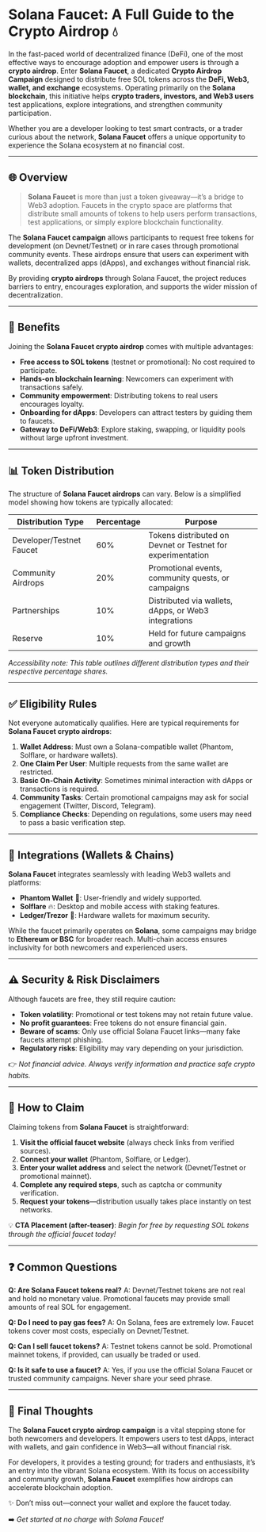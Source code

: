 # Solana Faucet: A Full Guide to the Crypto Airdrop 💧

In the fast-paced world of decentralized finance (DeFi), one of the most effective ways to encourage adoption and empower users is through a **crypto airdrop**. Enter **Solana Faucet**, a dedicated **Crypto Airdrop Campaign** designed to distribute free SOL tokens across the **DeFi, Web3, wallet, and exchange** ecosystems. Operating primarily on the **Solana blockchain**, this initiative helps **crypto traders, investors, and Web3 users** test applications, explore integrations, and strengthen community participation.

Whether you are a developer looking to test smart contracts, or a trader curious about the network, **Solana Faucet** offers a unique opportunity to experience the Solana ecosystem at no financial cost.

---

## 🌐 Overview

> **Solana Faucet** is more than just a token giveaway—it’s a bridge to Web3 adoption. Faucets in the crypto space are platforms that distribute small amounts of tokens to help users perform transactions, test applications, or simply explore blockchain functionality.

The **Solana Faucet campaign** allows participants to request free tokens for development (on Devnet/Testnet) or in rare cases through promotional community events. These airdrops ensure that users can experiment with wallets, decentralized apps (dApps), and exchanges without financial risk.

By providing **crypto airdrops** through Solana Faucet, the project reduces barriers to entry, encourages exploration, and supports the wider mission of decentralization.

---

## 💎 Benefits

Joining the **Solana Faucet crypto airdrop** comes with multiple advantages:

* **Free access to SOL tokens** (testnet or promotional): No cost required to participate.
* **Hands-on blockchain learning**: Newcomers can experiment with transactions safely.
* **Community empowerment**: Distributing tokens to real users encourages loyalty.
* **Onboarding for dApps**: Developers can attract testers by guiding them to faucets.
* **Gateway to DeFi/Web3**: Explore staking, swapping, or liquidity pools without large upfront investment.

---

## 📊 Token Distribution

The structure of **Solana Faucet airdrops** can vary. Below is a simplified model showing how tokens are typically allocated:

| Distribution Type        | Percentage | Purpose                                                     |
| ------------------------ | ---------- | ----------------------------------------------------------- |
| Developer/Testnet Faucet | 60%        | Tokens distributed on Devnet or Testnet for experimentation |
| Community Airdrops       | 20%        | Promotional events, community quests, or campaigns          |
| Partnerships             | 10%        | Distributed via wallets, dApps, or Web3 integrations        |
| Reserve                  | 10%        | Held for future campaigns and growth                        |

*Accessibility note: This table outlines different distribution types and their respective percentage shares.*

---

## ✅ Eligibility Rules

Not everyone automatically qualifies. Here are typical requirements for **Solana Faucet crypto airdrops**:

1. **Wallet Address**: Must own a Solana-compatible wallet (Phantom, Solflare, or hardware wallets).
2. **One Claim Per User**: Multiple requests from the same wallet are restricted.
3. **Basic On-Chain Activity**: Sometimes minimal interaction with dApps or transactions is required.
4. **Community Tasks**: Certain promotional campaigns may ask for social engagement (Twitter, Discord, Telegram).
5. **Compliance Checks**: Depending on regulations, some users may need to pass a basic verification step.

---

## 🔗 Integrations (Wallets & Chains)

**Solana Faucet** integrates seamlessly with leading Web3 wallets and platforms:

* **Phantom Wallet** 👻: User-friendly and widely supported.
* **Solflare** 🔥: Desktop and mobile access with staking features.
* **Ledger/Trezor** 🔐: Hardware wallets for maximum security.

While the faucet primarily operates on **Solana**, some campaigns may bridge to **Ethereum or BSC** for broader reach. Multi-chain access ensures inclusivity for both newcomers and experienced users.

---

## ⚠️ Security & Risk Disclaimers

Although faucets are free, they still require caution:

* **Token volatility**: Promotional or test tokens may not retain future value.
* **No profit guarantees**: Free tokens do not ensure financial gain.
* **Beware of scams**: Only use official Solana Faucet links—many fake faucets attempt phishing.
* **Regulatory risks**: Eligibility may vary depending on your jurisdiction.

👉 *Not financial advice. Always verify information and practice safe crypto habits.*

---

## 🎯 How to Claim

Claiming tokens from **Solana Faucet** is straightforward:

1. **Visit the official faucet website** (always check links from verified sources).
2. **Connect your wallet** (Phantom, Solflare, or Ledger).
3. **Enter your wallet address** and select the network (Devnet/Testnet or promotional mainnet).
4. **Complete any required steps**, such as captcha or community verification.
5. **Request your tokens**—distribution usually takes place instantly on test networks.

💡 **CTA Placement (after-teaser)**: *Begin for free by requesting SOL tokens through the official faucet today!*

---

## ❓ Common Questions

**Q: Are Solana Faucet tokens real?**
A: Devnet/Testnet tokens are not real and hold no monetary value. Promotional faucets may provide small amounts of real SOL for engagement.

**Q: Do I need to pay gas fees?**
A: On Solana, fees are extremely low. Faucet tokens cover most costs, especially on Devnet/Testnet.

**Q: Can I sell faucet tokens?**
A: Testnet tokens cannot be sold. Promotional mainnet tokens, if provided, can usually be traded or used.

**Q: Is it safe to use a faucet?**
A: Yes, if you use the official Solana Faucet or trusted community campaigns. Never share your seed phrase.

---

## 🌟 Final Thoughts

The **Solana Faucet crypto airdrop campaign** is a vital stepping stone for both newcomers and developers. It empowers users to test dApps, interact with wallets, and gain confidence in Web3—all without financial risk.

For developers, it provides a testing ground; for traders and enthusiasts, it’s an entry into the vibrant Solana ecosystem. With its focus on accessibility and community growth, **Solana Faucet** exemplifies how airdrops can accelerate blockchain adoption.

✨ Don’t miss out—connect your wallet and explore the faucet today.

➡️ *Get started at no charge with Solana Faucet!*
